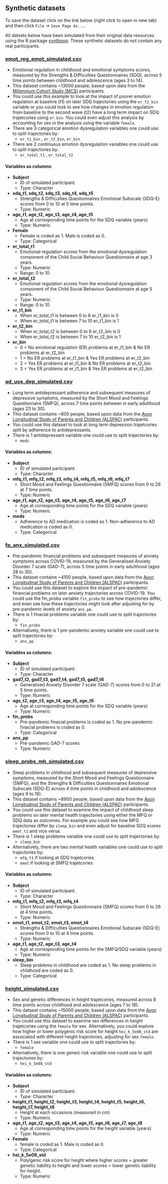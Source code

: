 ## Synthetic datasets
To save the dataset click on the link below (right click to open in new tab) and then click `File` -> `Save Page As...`.

All datsets below have been simulated from their original data resources using the R package [synthpop](https://cran.r-project.org/web/packages/synthpop/index.html). These synthetic datasets do not contain any real participants.

### [emot_reg_emot_simulated.csv](https://raw.githubusercontent.com/TIDAL-modelling/TIDAL/main/data/emot_reg_emot_simulated.csv)
  * Emotional regulation in childhood and emotional symptoms scores, measured by the Strengths & Difficulties Questionnaires (SDQ),  across 5 time points between childhood and adolescence (ages 3 to 14).
  * This dataset contains ~13000 people, based upon data from the [Millennium Cohort Study (MCS)](https://cls.ucl.ac.uk/cls-studies/millennium-cohort-study/) participants.
  * You could use this example to look at the impact of poorer emotion regulation at baseline (t1) on later SDQ trajectories using the `er_t1_bin` variable or you could look to see how changes in emotion regulation from baseline to the second wave (t2) have a long term impact on SDQ trajetcories using `er_bin`. You could even adjust this analysis by accounting for sex in the analysis using the variable `female`.
  * There are 3 categorical emotion dysregulation variables one could use to split trajectories by: 
     *  `er_t1_bin` , `er_t2_bin`, `er_bin`
  * There are 2 continuous emotion dysregulation variables one could use to split trajectories by: 
     *  `er_total_t1` , `er_total_t2`

#### Variables as columns:
  * **Subject**
     * ID of simulated participant. 
     * Type: Character 
  * **sdq_t1, sdq_t2, sdq_t3, sdq_t4, sdq_t5**
     * Strengths & Difficulties Questionnaires Emotional Subscale (SDQ-E) scores from 0 to 10 at 5 time points. 
     * Type: Numeric
  * **age_t1, age_t2, age_t3, age_t4, age_t5**
     * Age at corresponding time points for the SDQ variable (years)
     * Type: Numeric
  * **Female**
    * Female is coded as 1. Male is coded as 0. 
    * Type: Categorical
  * **er_total_t1**
    * Emotional regulation scores from the emotional dysregulation component of the Child Social Behaviour Questionnaire at age 3 years.
    * Type: Numeric
    * Range: 0 to 10
  * **er_total_t2**
     * Emotional regulation scores from the emotional dysregulation component of the Child Social Behaviour Questionnaire at age 5 years.
    * Type: Numeric
    * Range: 0 to 10
  * **er_t1_bin**
    * When er_total_t1 is between 0 to 6 er_t1_bin is 0
    * When er_total_t1 is between 7 to 10 er_t1_bin is 1
  * **er_t2_bin**
    * When er_total_t2 is between 0 to 6 er_t2_bin is 0
    * When er_total_t2 is between 7 to 10 er_t2_bin is 1
  * **er_bin**
    * 0 = No emotional regulation (ER) problems at er_t1_bin & No ER problems at er_t2_bin
    * 1 = No ER problems at er_t1_bin & Yes ER problems at er_t2_bin
    * 2 = Yes ER problems at er_t1_bin & No ER problems at er_t2_bin 
    * 3 = Yes ER problems at er_t1_bin & Yes ER problems at er_t2_bin
   
### [ad_use_dep_simulated.csv](https://raw.githubusercontent.com/TIDAL-modelling/TIDAL/main/data/ad_use_dep_simulated.csv)
  * Long term antidepressant adherence and subsequent measures of depressive symptoms, measured by the Short Mood and Feelings Questionnaire (SMFQ),  across 7 time points between in early adulthood (ages 23 to 30).
  * This dataset contains ~800 people, based upon data from the [Avon Longitudinal Study of Parents and Children (ALSPAC)](https://https://www.bristol.ac.uk/alspac/) participants.
  * You could use this dataset to look at long term depression trajetcories split by adherence to antidepressants. 
  * There is 1 antidepressant variable one could use to split trajectories by: 
     *  `meds`

#### Variables as columns:
  * **Subject**
     * ID of simulated participant. 
     * Type: Character 
  * **mfq_t1, mfq_t2, mfq_t3, mfq_t4, mfq_t5, mfq_t6, mfq_t7**
     * Short Mood and Feelings Questionnaire (SMFQ) scores from 0 to 26 at 7 time points. 
     * Type: Numeric
  * **age_t1, age_t2, age_t3, age_t4, age_t5, age_t6, age_t7**
     * Age at corresponding time points for the SDQ variable (years)
     * Type: Numeric
  * **meds**
    * Adherence to AD medication is coded as 1. Non-adherence to AD medication is coded as 0. 
    * Type: Categorical

### [fp_anx_simulated.csv](https://raw.githubusercontent.com/TIDAL-modelling/TIDAL/main/data/fp_anx_simulated.csv)
  * Pre-pandemic financial problems and subsequent measures of anxiety symptoms across COVID-19, measured by the Generalised Anxiety Disorder 7 scale (GAD-7),  across 5 time points in early adulthood (ages 28 to 30).
  * This dataset contains ~4100 people, based upon data from the [Avon Longitudinal Study of Parents and Children (ALSPAC)](https://https://www.bristol.ac.uk/alspac/) participants.
  * You could use this dataset to explore the impact of pre-pandemic financial problems on later anxiety trajectories across COVID-19. You could use the fin_probs variable `fin_probs` to see how trajectories differ, and even see how these trajectories might look after adjusting for by pre-pandemic levels of anxiety `anx_pp`. 
  * There is 1 finacial problems variable one could use to split trajectories by: 
     *  `fin_probs`
  * Alternatively, there is 1 pre-pandemic anxiety variable one could use to split trajectories by: 
     *  `anx_pp`

#### Variables as columns:
  * **Subject**
     * ID of simulated participant. 
     * Type: Character 
  * **gad7_t2, gad7_t3, gad7_t4, gad7_t5, gad7_t6**
     * Generalised Anxiety Disorder 7 scale (GAD-7) scores from 0 to 21 at 5 time points. 
     * Type: Numeric
  * **age_t2, age_t3, age_t4, age_t5, age_t6**
     * Age at corresponding time points for the SDQ variable (years)
     * Type: Numeric
  * **fin_probs**
    * Pre-pandemic finacial problems is coded as 1. No pre-pandemic finacial problems is coded as 0. 
    * Type: Categorical
  * **anx_pp**
    * Pre-pandemic GAD-7 scores 
    * Type: Numeric
   
### [sleep_probs_mh_simulated.csv](https://raw.githubusercontent.com/TIDAL-modelling/TIDAL/main/data/sleep_probs_mh_simulated.csv)
  * Sleep problems in childhood and subsequent measures of depressive symptoms, measured by the Short Mood and Feelings Questionnaire (SMFQ), and the Strengths & Difficulties Questionnaires Emotional Subscale (SDQ-E) across 4 time points in childhood and adolescence (ages 9 to 16).
  * This dataset contains ~8900 people, based upon data from the [Avon Longitudinal Study of Parents and Children (ALSPAC)](https://https://www.bristol.ac.uk/alspac/) participants.
  * You could use this dataset to examine the impact of childhood sleep problems on later mental health trajectories using either the MFQ or SDQ data as outcomes. For example you could see how MFQ trajectories differ by `sleep_bin` and even adjust for baseline SDQ scores `emot_t1` and vice versa.
  * There is 1 sleep problems variable one could use to split trajectories by: 
     *  `sleep_bin`
  * Alternatively, there are two mental health variables one could use to split trajectories by: 
     *  `mfq_t1` if looking at SDQ trajetcories
     *  `emot` if looking at SMFQ trajetcories

#### Variables as columns:
  * **Subject**
     * ID of simulated participant. 
     * Type: Character 
  * **mfq_t1, mfq_t2, mfq_t3, mfq_t4**
     * Short Mood and Feelings Questionnaire (SMFQ) scores from 0 to 26 at 4 time points. 
     * Type: Numeric
  * **emot_t1, emot_t2, emot_t3, emot_t4**
     * Strengths & Difficulties Questionnaires Emotional Subscale (SDQ-E) scores from 0 to 10 at 4 time points. 
     * Type: Numeric
  * **age_t1, age_t2, age_t3, age_t4**
     * Age at corresponding time points for the SMFQ/SDQ variable (years)
     * Type: Numeric
  * **sleep_bin**
    * Sleep problems in childhood are coded as 1. No sleep problems in childhood are coded as 0. 
    * Type: Categorical

### [height_simulated.csv](https://raw.githubusercontent.com/TIDAL-modelling/TIDAL/main/data/height_simulated.csv)
  * Sex and genetic differences in height trajetcories, measured across 8 time points across childhood and adolescence (ages 7 to 18).
  * This dataset contains ~15000 people, based upon data from the [Avon Longitudinal Study of Parents and Children (ALSPAC)](https://https://www.bristol.ac.uk/alspac/) participants.
  * You could use this dataset to examine sex differences in height trajetcories using the `female` for sex. Alternatively, you could explore how higher or lower polygenic risk score for height `hei_k_5e08_std` are associated with different height trajectories, adjusting for sex `female`.
  * There is 1 sex variable one could use to split trajectories by: 
     *  `female`
  * Alternatively, there is one geneic risk variable one could use to split trajectories by: 
     *  `hei_k_5e08_std`

#### Variables as columns:
  * **Subject**
     * ID of simulated participant. 
     * Type: Character 
  * **height_t1, height_t2, height_t3, height_t4, height_t5, height_t6, height_t7, height_t8**
     * Height at each occasions (measured in cm)
     * Type: Numeric
  * **age_t1, age_t2, age_t3, age_t4, age_t5, age_t6, age_t7, age_t8**
     * Age at corresponding time points for the height variable (years)
     * Type: Numeric
  * **Female**
    * female is coded as 1. Male is coded as 0. 
    * Type: Categorical
  * **hei_k_5e08_std**
    * Polylgenic risk score for height where higher scores = greater genetic liability to height and lower scores = lower genetic liability for height. 
    * Type: Numeric
